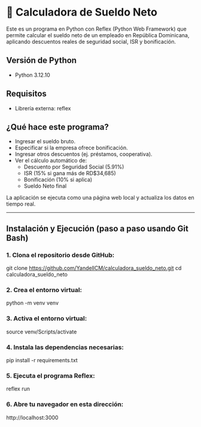 # 🧮 Calculadora de Sueldo Neto

Este es un programa en Python con Reflex (Python Web Framework) que permite calcular el sueldo neto de un empleado en República Dominicana, aplicando descuentos reales de seguridad social, ISR y bonificación.

## Versión de Python

- Python 3.12.10

## Requisitos

- Librería externa: reflex

## ¿Qué hace este programa?

- Ingresar el sueldo bruto.
- Especificar si la empresa ofrece bonificación.
- Ingresar otros descuentos (ej. préstamos, cooperativa).
- Ver el cálculo automático de:
  - Descuento por Seguridad Social (5.91%)
  - ISR (15% si gana más de RD$34,685)
  - Bonificación (10% si aplica)
  - Sueldo Neto final

La aplicación se ejecuta como una página web local y actualiza los datos en tiempo real.

---

## Instalación y Ejecución (paso a paso usando Git Bash)

### 1. Clona el repositorio desde GitHub:


git clone https://github.com/YandellCM/calculadora_sueldo_neto.git
cd calculadora_sueldo_neto

### 2. Crea el entorno virtual:

python -m venv venv

### 3. Activa el entorno virtual:

source venv/Scripts/activate

### 4. Instala las dependencias necesarias:

pip install -r requirements.txt

### 5. Ejecuta el programa Reflex:

reflex run

### 6. Abre tu navegador en esta dirección:

http://localhost:3000
